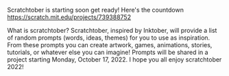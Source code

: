 Scratchtober is starting soon get ready! Here's the countdown https://scratch.mit.edu/projects/739388752 

What is scratchtober?
Scratchtober, inspired by Inktober, will provide a list of random prompts (words, ideas, themes) for you to use as inspiration. From these prompts you can create artwork, games, animations, stories, tutorials, or whatever else you can imagine! Prompts will be shared in a project starting Monday, October 17, 2022.
I hope you all enjoy scratchtober 2022!